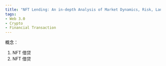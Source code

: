 ```yaml
---
title: "NFT Lending: An in-depth Analysis of Market Dynamics, Risk, Landscape, and Future Prospects"
tags:
- Web 3.0
- Crypto
- Financial Transaction
---
```

概念：
1. NFT 借贷
2. NFT 借贷